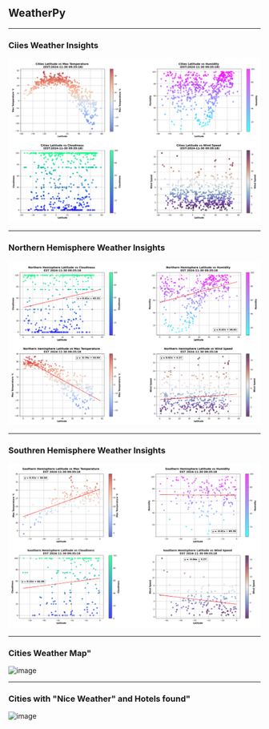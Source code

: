 ## WeatherPy
---
### Ciies Weather Insights
![image](https://github.com/Saurabh-Lakhanpal/python-api-challenge/blob/main/WeatherPy/output_data/CityPlots.png)
___
### Northern Hemisphere Weather Insights
![image](https://github.com/Saurabh-Lakhanpal/python-api-challenge/blob/main/WeatherPy/output_data/NorthHemiPlots.png)
___
### Southren Hemisphere Weather Insights
![image](https://github.com/Saurabh-Lakhanpal/python-api-challenge/blob/main/WeatherPy/output_data/SouthHemiPlots.png)
___
### Cities Weather Map"
![image]()
___
### Cities with "Nice Weather" and Hotels found"
![image]()
